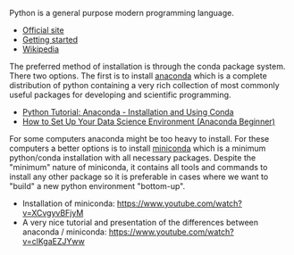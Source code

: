 
Python is a general purpose modern programming language. 

* [Official site](https://www.python.org/)
* [Getting started](https://www.python.org/about/gettingstarted/)
* [Wikipedia](https://en.wikipedia.org/wiki/Python_%28programming_language%29)

The preferred method of installation is through the conda package system. There two options. The first is to install [anaconda](https://www.anaconda.com/) which is a complete distribution of python containing a very rich collection of most commonly useful packages for developing and scientific programming. 

* [Python Tutorial: Anaconda - Installation and Using Conda](https://www.youtube.com/watch?v=YJC6ldI3hWk)
* [How to Set Up Your Data Science Environment (Anaconda Beginner)](https://www.youtube.com/watch?v=C4OPn58BLaU)

For some computers anaconda might be too heavy to install. For these computers a better options is to install [miniconda](https://docs.conda.io/en/latest/miniconda.html) which is a minimum python/conda installation with all necessary packages. Despite the "minimum" nature of miniconda, it contains all tools and commands to install any other package so it is preferable in cases where we want to "build" a new python environment "bottom-up".

* Installation of miniconda: https://www.youtube.com/watch?v=XCvgyvBFjyM 
* A very nice tutorial and presentation of the differences between anaconda / miniconda: https://www.youtube.com/watch?v=clKgaEZJYww 


